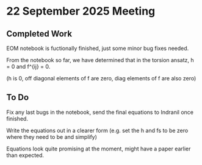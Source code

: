 # 22 September 2025 Meeting

## Completed Work

EOM notebook is fuctionally finished, just some minor bug fixes needed.

From the notebook so far, we have determined that in the torsion ansatz, h = 0 and f^{ij} = 0.

(h is 0, off diagonal elements of f are zero, diag elements of f are also zero)

## To Do

Fix any last bugs in the notebook, send the final equations to Indranil once finished.

Write the equations out in a clearer form (e.g. set the h and fs to be zero where they need to be and simplify)

Equations look quite promising at the moment, might have a paper earlier than expected.

